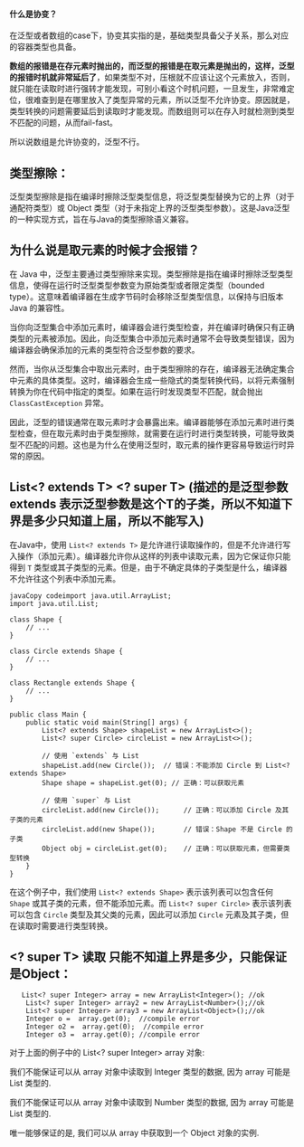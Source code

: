 #### 什么是协变？

在泛型或者数组的case下，协变其实指的是，基础类型具备父子关系，那么对应的容器类型也具备。

**数组的报错是在存元素时抛出的，而泛型的报错是在取元素是抛出的，这样，泛型的报错时机就非常延后了**，如果类型不对，压根就不应该让这个元素放入，否则，就只能在读取时进行强转才能发现，可别小看这个时机问题，一旦发生，非常难定位，很难查到是在哪里放入了类型异常的元素，所以泛型不允许协变。原因就是，类型转换的问题需要延后到读取时才能发现。而数组则可以在存入时就检测到类型不匹配的问题，从而fail-fast。

所以说数组是允许协变的，泛型不行。

## 类型擦除：

泛型类型擦除是指在编译时擦除泛型类型信息，将泛型类型替换为它的上界（对于通配符类型）或 Object 类型（对于未指定上界的泛型类型参数）。这是Java泛型的一种实现方式，旨在与Java的类型擦除语义兼容。



## 为什么说是取元素的时候才会报错？

在 Java 中，泛型主要通过类型擦除来实现。类型擦除是指在编译时擦除泛型类型信息，使得在运行时泛型类型参数变为原始类型或者限定类型（bounded type）。这意味着编译器在生成字节码时会移除泛型类型信息，以保持与旧版本 Java 的兼容性。

当你向泛型集合中添加元素时，编译器会进行类型检查，并在编译时确保只有正确类型的元素被添加。因此，向泛型集合中添加元素时通常不会导致类型错误，因为编译器会确保添加的元素的类型符合泛型参数的要求。

然而，当你从泛型集合中取出元素时，由于类型擦除的存在，编译器无法确定集合中元素的具体类型。这时，编译器会生成一些隐式的类型转换代码，以将元素强制转换为你在代码中指定的类型。如果在运行时发现类型不匹配，就会抛出 `ClassCastException` 异常。

因此，泛型的错误通常在取元素时才会暴露出来。编译器能够在添加元素时进行类型检查，但在取元素时由于类型擦除，就需要在运行时进行类型转换，可能导致类型不匹配的问题。这也是为什么在使用泛型时，取元素的操作更容易导致运行时异常的原因。

## List<? extends T>   <? super T> (描述的是泛型参数 extends 表示泛型参数是这个T的子类，所以不知道下界是多少只知道上届，所以不能写入)

在Java中，使用 `List<? extends T>` 是允许进行读取操作的，但是不允许进行写入操作（添加元素）。编译器允许你从这样的列表中读取元素，因为它保证你只能得到 `T` 类型或其子类型的元素。但是，由于不确定具体的子类型是什么，编译器不允许往这个列表中添加元素。

```
javaCopy codeimport java.util.ArrayList;
import java.util.List;

class Shape {
    // ...
}

class Circle extends Shape {
    // ...
}

class Rectangle extends Shape {
    // ...
}

public class Main {
    public static void main(String[] args) {
        List<? extends Shape> shapeList = new ArrayList<>();
        List<? super Circle> circleList = new ArrayList<>();

        // 使用 `extends` 与 List
        shapeList.add(new Circle());  // 错误：不能添加 Circle 到 List<? extends Shape>
        Shape shape = shapeList.get(0); // 正确：可以获取元素

        // 使用 `super` 与 List
        circleList.add(new Circle());      // 正确：可以添加 Circle 及其子类的元素
        circleList.add(new Shape());       // 错误：Shape 不是 Circle 的子类
        Object obj = circleList.get(0);    // 正确：可以获取元素，但需要类型转换
    }
}
```

在这个例子中，我们使用 `List<? extends Shape>` 表示该列表可以包含任何 `Shape` 或其子类的元素，但不能添加元素。而 `List<? super Circle>` 表示该列表可以包含 `Circle` 类型及其父类的元素，因此可以添加 `Circle` 元素及其子类，但在读取时需要进行类型转换。



##  <? super T> 读取 只能不知道上界是多少，只能保证是Object：

       List<? super Integer> array = new ArrayList<Integer>(); //ok
        List<? super Integer> array2 = new ArrayList<Number>();//ok
        List<? super Integer> array3 = new ArrayList<Object>();//ok
        Integer o =  array.get(0);  //compile error
        Integer o2 =  array.get(0);  //compile error
        Integer o3 =  array.get(0); //compile error
对于上面的例子中的 List<? super Integer> array 对象:

我们不能保证可以从 array 对象中读取到 Integer 类型的数据, 因为 array 可能是 List 类型的.

我们不能保证可以从 array 对象中读取到 Number 类型的数据, 因为 array 可能是 List 类型的.

唯一能够保证的是, 我们可以从 array 中获取到一个 Object 对象的实例.
